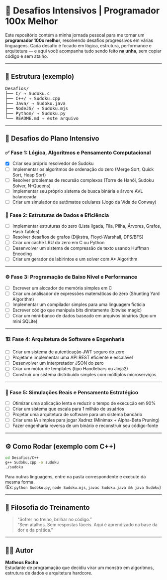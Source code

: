 # 🔢 Desafios Intensivos | Programador 100x Melhor

Este repositório contém a minha jornada pessoal para me tornar um **programador 100x melhor**, resolvendo desafios progressivos em várias linguagens. Cada desafio é focado em lógica, estrutura, performance e arquitetura — e aqui você acompanha tudo sendo feito **na unha**, sem copiar código e sem atalho.

---

## 📂 Estrutura (exemplo)

<pre>
Desafios/
├── C/ → Sudoku.c
├── C++/ → Sudoku.cpp
├── Java/ → Sudoku.java
├── NodeJS/ → Sudoku.mjs
├── Python/ → Sudoku.py
└── README.md → este arquivo
</pre>
---

## 🎯 Desafios do Plano Intensivo

### ✅ Fase 1: Lógica, Algoritmos e Pensamento Computacional

- [x] Criar seu próprio resolvedor de Sudoku
- [ ] Implementar os algoritmos de ordenação do zero (Merge Sort, Quick Sort, Heap Sort)
- [ ] Resolver problemas de recursão complexos (Torre de Hanói, Sudoku Solver, N-Queens)
- [ ] Implementar seu próprio sistema de busca binária e árvore AVL balanceada
- [ ] Criar um simulador de autômatos celulares (Jogo da Vida de Conway)

### 🔄 Fase 2: Estruturas de Dados e Eficiência

- [ ] Implementar estruturas do zero (Lista ligada, Fila, Pilha, Árvores, Grafos, Hash Tables)
- [ ] Resolver desafios de grafos (Dijkstra, Floyd-Warshall, DFS/BFS)
- [ ] Criar um cache LRU do zero em C ou Python
- [ ] Desenvolver um sistema de compressão de texto usando Huffman Encoding
- [ ] Criar um gerador de labirintos e um solver com A\* Algorithm

---

### ⚙️ Fase 3: Programação de Baixo Nível e Performance

- [ ] Escrever um alocador de memória simples em C
- [ ] Criar um analisador de expressões matemáticas do zero (Shunting Yard Algorithm)
- [ ] Implementar um compilador simples para uma linguagem fictícia
- [ ] Escrever código que manipula bits diretamente (bitwise magic)
- [ ] Criar um mini-banco de dados baseado em arquivos binários (tipo um mini SQLite)

---

### 🏗 Fase 4: Arquitetura de Software e Engenharia

- [ ] Criar um sistema de autenticação JWT seguro do zero
- [ ] Projetar e implementar uma API REST eficiente e escalável
- [ ] Desenvolver um interpretador JSON do zero
- [ ] Criar um motor de templates (tipo Handlebars ou Jinja2)
- [ ] Construir um sistema distribuído simples com múltiplos microserviços

---

### 🧠 Fase 5: Simulações Reais e Pensamento Estratégico

- [ ] Otimizar uma aplicação lenta e reduzir o tempo de execução em 90%
- [ ] Criar um sistema que escala para 1 milhão de usuários
- [ ] Projetar uma arquitetura de software para um sistema bancário
- [ ] Criar uma IA simples para jogar Xadrez (Minimax + Alpha-Beta Pruning)
- [ ] Fazer engenharia reversa de um binário e reconstruir seu código-fonte

---

## ⚙️ Como Rodar (exemplo com C++)

```bash
cd Desafios/C++
g++ Sudoku.cpp -o sudoku
./sudoku
```

Para outras linguagens, entre na pasta correspondente e execute da mesma forma.  
(Ex: `python Sudoku.py`, `node Sudoku.mjs`, `javac Sudoku.java && java Sudoku`)

---

## 🧠 Filosofia do Treinamento

> “Sofrer no treino, brilhar no código.”  
> “Sem atalhos. Sem respostas fáceis. Aqui é aprendizado na base da dor e da prática.”

---

## 👨‍💻 Autor

**Matheus Rocha**  
Estudante de programação que decidiu virar um monstro em algoritmos, estrutura de dados e arquitetura hardcore.
